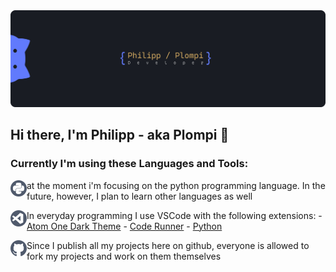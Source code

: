 <img src="https://github.com/Plompi/Plompi/blob/master/assets/GitHubBanner2.png">

## Hi there, I'm Philipp - aka Plompi 👋

### Currently I'm using these Languages and Tools:

<img align="left" height="26" width="26" src="https://github.com/Plompi/Plompi/blob/master/assets/1.png" />at the moment i'm focusing on the python programming language. In the future, however, I plan to learn other languages as well

<img align="left" height="26" width="26" src="https://github.com/Plompi/Plompi/blob/master/assets/3.png" />In everyday programming I use VSCode with the following extensions: - [Atom One Dark Theme](https://marketplace.visualstudio.com/items?itemName=akamud.vscode-theme-onedark) - [Code Runner](https://marketplace.visualstudio.com/items?itemName=formulahendry.code-runner) - [Python](https://marketplace.visualstudio.com/items?itemName=ms-python.python)

<img align="left" height="26" width="26" src="https://github.com/Plompi/Plompi/blob/master/assets/4.png" />Since I publish all my projects here on github, everyone is allowed to fork my projects and work on them themselves
